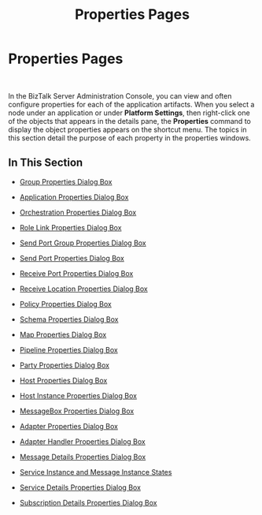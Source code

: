 ﻿---
title: Properties Pages
TOCTitle: Properties Pages
ms:assetid: 3743ffaa-df6e-4017-b0c5-e1fbdcfa13d7
ms:mtpsurl: https://msdn.microsoft.com/library/Aa559597(v=BTS.80)
ms:contentKeyID: 51527356
ms.date: 08/30/2017
mtps_version: v=BTS.80
f1_keywords:
- bts10.admin.properties.intro
---

# Properties Pages

 

In the BizTalk Server Administration Console, you can view and often configure properties for each of the application artifacts. When you select a node under an application or under **Platform Settings**, then right-click one of the objects that appears in the details pane, the **Properties** command to display the object properties appears on the shortcut menu. The topics in this section detail the purpose of each property in the properties windows.

## In This Section

  - [Group Properties Dialog Box](group-properties-dialog-box.md)

  - [Application Properties Dialog Box](application-properties-dialog-box.md)

  - [Orchestration Properties Dialog Box](orchestration-properties-dialog-box.md)

  - [Role Link Properties Dialog Box](role-link-properties-dialog-box.md)

  - [Send Port Group Properties Dialog Box](send-port-group-properties-dialog-box.md)

  - [Send Port Properties Dialog Box](send-port-properties-dialog-box.md)

  - [Receive Port Properties Dialog Box](receive-port-properties-dialog-box.md)

  - [Receive Location Properties Dialog Box](receive-location-properties-dialog-box.md)

  - [Policy Properties Dialog Box](policy-properties-dialog-box.md)

  - [Schema Properties Dialog Box](schema-properties-dialog-box.md)

  - [Map Properties Dialog Box](map-properties-dialog-box.md)

  - [Pipeline Properties Dialog Box](pipeline-properties-dialog-box.md)

  - [Party Properties Dialog Box](party-properties-dialog-box.md)

  - [Host Properties Dialog Box](host-properties-dialog-box.md)

  - [Host Instance Properties Dialog Box](host-instance-properties-dialog-box.md)

  - [MessageBox Properties Dialog Box](messagebox-properties-dialog-box.md)

  - [Adapter Properties Dialog Box](adapter-properties-dialog-box.md)

  - [Adapter Handler Properties Dialog Box](adapter-handler-properties-dialog-box.md)

  - [Message Details Properties Dialog Box](message-details-properties-dialog-box.md)

  - [Service Instance and Message Instance States](service-instance-and-message-instance-states.md)

  - [Service Details Properties Dialog Box](service-details-properties-dialog-box.md)

  - [Subscription Details Properties Dialog Box](subscription-details-properties-dialog-box.md)

